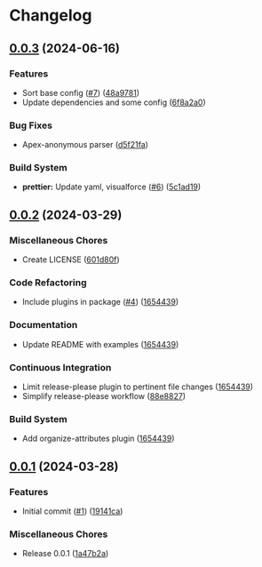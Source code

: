 # Changelog

## [0.0.3](https://github.com/x2od/prettier-config/compare/v0.0.2...v0.0.3) (2024-06-16)


### Features

* Sort base config ([#7](https://github.com/x2od/prettier-config/issues/7)) ([48a9781](https://github.com/x2od/prettier-config/commit/48a97817b90fe2738c051ba8aa0a8c3d0f141ea1))
* Update dependencies and some config ([6f8a2a0](https://github.com/x2od/prettier-config/commit/6f8a2a039da8abf15dab7895d65346a9282e5351))


### Bug Fixes

* Apex-anonymous parser ([d5f21fa](https://github.com/x2od/prettier-config/commit/d5f21fa107242b3b64eedc8f7c811976f2d6c962))


### Build System

* **prettier:** Update yaml, visualforce ([#6](https://github.com/x2od/prettier-config/issues/6)) ([5c1ad19](https://github.com/x2od/prettier-config/commit/5c1ad190498429f674eebec6eadae7efd59022f4))

## [0.0.2](https://github.com/x2od/prettier-config/compare/v0.0.1...v0.0.2) (2024-03-29)


### Miscellaneous Chores

* Create LICENSE ([601d80f](https://github.com/x2od/prettier-config/commit/601d80f50270a5374855589ab183afeca041ce9e))


### Code Refactoring

* Include plugins in package ([#4](https://github.com/x2od/prettier-config/issues/4)) ([1654439](https://github.com/x2od/prettier-config/commit/1654439c841ea931b21364505612493fe3d666e4))


### Documentation

* Update README with examples ([1654439](https://github.com/x2od/prettier-config/commit/1654439c841ea931b21364505612493fe3d666e4))


### Continuous Integration

* Limit release-please plugin to pertinent file changes ([1654439](https://github.com/x2od/prettier-config/commit/1654439c841ea931b21364505612493fe3d666e4))
* Simplify release-please workflow ([88e8827](https://github.com/x2od/prettier-config/commit/88e8827d78771160147cb360d48e799a30fa650e))


### Build System

* Add organize-attributes plugin ([1654439](https://github.com/x2od/prettier-config/commit/1654439c841ea931b21364505612493fe3d666e4))

## [0.0.1](https://github.com/x2od/prettier-config/compare/v0.0.1...v0.0.1) (2024-03-28)


### Features

* Initial commit ([#1](https://github.com/x2od/prettier-config/issues/1)) ([19141ca](https://github.com/x2od/prettier-config/commit/19141ca68b7f87d7bd6248085a6c97decf7c652b))


### Miscellaneous Chores

* Release 0.0.1 ([1a47b2a](https://github.com/x2od/prettier-config/commit/1a47b2ad9596a467912f829cd5de0d9a7730424e))
